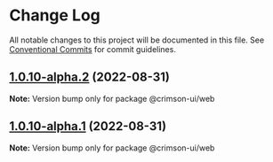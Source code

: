 # Change Log

All notable changes to this project will be documented in this file.
See [Conventional Commits](https://conventionalcommits.org) for commit guidelines.

## [1.0.10-alpha.2](https://github.com/gabrieloureiro/-crimson-ui/compare/@crimson-ui/web@1.0.10-alpha.1...@crimson-ui/web@1.0.10-alpha.2) (2022-08-31)

**Note:** Version bump only for package @crimson-ui/web





## [1.0.10-alpha.1](https://github.com/gabrieloureiro/-crimson-ui/compare/@crimson-ui/web@1.0.10-alpha.0...@crimson-ui/web@1.0.10-alpha.1) (2022-08-31)

**Note:** Version bump only for package @crimson-ui/web
